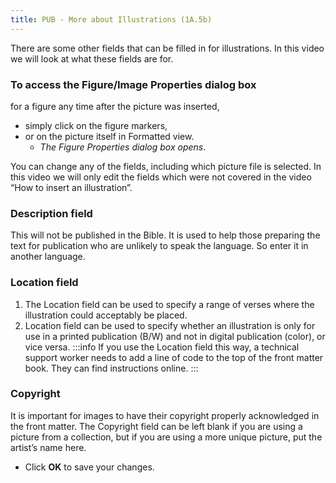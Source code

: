 ```yaml
---
title: PUB - More about Illustrations (1A.5b)
---
```

There are some other fields that can be filled in for illustrations. 
In this video we will look at what these fields are for. 

### To access the Figure/Image Properties dialog box 
for a figure any time after the picture was inserted, 
-  simply click on the figure markers, 
-  or on the picture itself in Formatted view.   
   - *The Figure Properties dialog box opens*. 

You can change any of the fields, including which picture file is selected. 
In this video we will only edit the fields which were not covered in the video “How to insert an illustration”. 

### Description field 
This will not be published in the Bible. It is used to help those preparing the text for publication who are unlikely to speak the language. So enter it in another language.

### Location field 
1. The Location field can be used to specify a range of verses where the illustration could acceptably be placed. 
2. Location field can be used to specify whether an illustration is only for use in a printed publication (B/W) and not in digital publication (color), or vice versa. 
:::info
If you use the Location field this way, a technical support worker needs to add a line of code to the top of the front matter book. They can find instructions online.
:::

### Copyright 
It is important for images to have their copyright properly acknowledged in the front matter. 
The Copyright field can be left blank if you are using a picture from a collection, but if you are using a more unique picture, put the artist’s name here. 
-  Click **OK** to save your changes.


